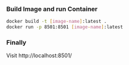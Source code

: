 ### Build Image and run Container

```bash
docker build -t [image-name]:latest .
docker run -p 8501:8501 [image-name]:latest
```

### Finally
Visit http://localhost:8501/